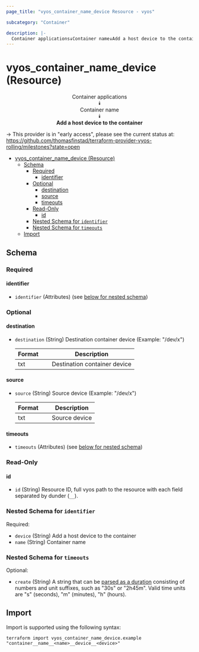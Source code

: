 ```yaml
---
page_title: "vyos_container_name_device Resource - vyos"

subcategory: "Container"

description: |-
  Container applications⯯Container name⯯Add a host device to the container
---
```


# vyos_container_name_device (Resource)
<center>


Container applications  
⯯  
Container name  
⯯  
**Add a host device to the container**


</center>

-> This provider is in "early access", please see the current status at: https://github.com/thomasfinstad/terraform-provider-vyos-rolling/milestones?state=open

<!--TOC-->

- [vyos_container_name_device (Resource)](#vyos_container_name_device-resource)
  - [Schema](#schema)
    - [Required](#required)
      - [identifier](#identifier)
    - [Optional](#optional)
      - [destination](#destination)
      - [source](#source)
      - [timeouts](#timeouts)
    - [Read-Only](#read-only)
      - [id](#id)
    - [Nested Schema for `identifier`](#nested-schema-for-identifier)
    - [Nested Schema for `timeouts`](#nested-schema-for-timeouts)
  - [Import](#import)

<!--TOC-->

<!-- schema generated by tfplugindocs -->
## Schema

### Required

#### identifier
- `identifier` (Attributes) (see [below for nested schema](#nestedatt--identifier))

### Optional

#### destination
- `destination` (String) Destination container device (Example: &#34;/dev/x&#34;)

    |  Format  &emsp;|  Description                   |
    |----------|--------------------------------|
    |  txt     &emsp;|  Destination container device  |
#### source
- `source` (String) Source device (Example: &#34;/dev/x&#34;)

    |  Format  &emsp;|  Description    |
    |----------|-----------------|
    |  txt     &emsp;|  Source device  |
#### timeouts
- `timeouts` (Attributes) (see [below for nested schema](#nestedatt--timeouts))

### Read-Only

#### id
- `id` (String) Resource ID, full vyos path to the resource with each field separated by dunder (`__`).

<a id="nestedatt--identifier"></a>
### Nested Schema for `identifier`

Required:

- `device` (String) Add a host device to the container
- `name` (String) Container name


<a id="nestedatt--timeouts"></a>
### Nested Schema for `timeouts`

Optional:

- `create` (String) A string that can be [parsed as a duration](https://pkg.go.dev/time#ParseDuration) consisting of numbers and unit suffixes, such as &#34;30s&#34; or &#34;2h45m&#34;. Valid time units are &#34;s&#34; (seconds), &#34;m&#34; (minutes), &#34;h&#34; (hours).

## Import

Import is supported using the following syntax:

```shell
terraform import vyos_container_name_device.example "container__name__<name>__device__<device>"
```
